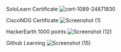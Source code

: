 SoloLearn Certificate
![cert-1089-24871830](https://user-images.githubusercontent.com/94468330/153460768-b9da0650-7153-4265-b206-fc12f9e7d51f.jpg)

CiscoNDG Certificate
![Screenshot (1)](https://user-images.githubusercontent.com/94468330/153460977-6e866a9f-479b-4084-8e76-d02b4c29a922.png)

HackerEarth 1000 points
![Screenshot (12)](https://user-images.githubusercontent.com/94468330/153481458-4eac1011-a395-4656-a42c-6fa87bff7fc9.png)

Github Learning
![Screenshot (15)](https://user-images.githubusercontent.com/94468330/153542379-2197d7b1-d3d1-4cff-9e6d-b8cb0c2b8081.png)